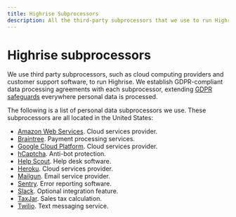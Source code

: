 ```yaml
---
title: Highrise Subprocessors
description: All the third-party subprocessors that we use to run Highrise.
---
```


# Highrise subprocessors

We use third party subprocessors, such as cloud computing providers and customer support software, to run Highrise. We establish GDPR-compliant data processing agreements with each subprocessor, extending [GDPR safeguards](../index.md) everywhere personal data is processed.

The following is a list of personal data subprocessors we use. These subprocessors are all located in the United States:

* [Amazon Web Services](https://aws.amazon.com/compliance/gdpr-center/). Cloud services provider.
* [Braintree](https://www.braintreepayments.com/legal/payment-services-agreement-us). Payment processing services.
* [Google Cloud Platform](https://cloud.google.com/security/gdpr/resource-center/). Cloud services provider.
* [hCaptcha](https://hcaptcha.com/privacy). Anti-bot protection.
* [Help Scout](https://www.helpscout.net/company/legal/gdpr/). Help desk software.
* [Heroku](https://devcenter.heroku.com/articles/gdpr). Cloud services provider.
* [Mailgun](https://www.mailgun.com/gdpr/). Email service provider.
* [Sentry](https://blog.sentry.io/2018/03/14/gdpr-sentry-and-you). Error reporting software.
* [Slack](https://slack.com/intl/en-ca/terms-of-service/data-processing). Optional integration feature.
* [TaxJar](https://support.taxjar.com/article/526-taxjar-security-and-privacy-questions). Sales tax calculation.
* [Twilio](https://www.twilio.com/gdpr). Text messaging service.

